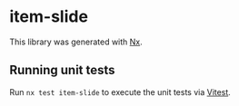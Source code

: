 # item-slide

This library was generated with [Nx](https://nx.dev).

## Running unit tests

Run `nx test item-slide` to execute the unit tests via [Vitest](https://vitest.dev/).
